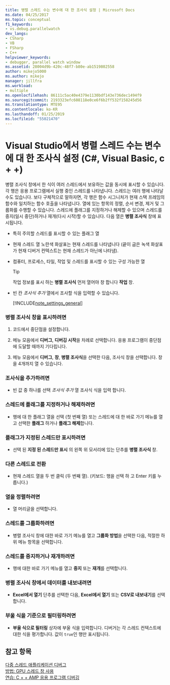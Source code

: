 ```yaml
---
title: 병렬 스레드 수는 변수에 대 한 조사식 설정 | Microsoft Docs
ms.date: 04/25/2017
ms.topic: conceptual
f1_keywords:
- vs.debug.parallelwatch
dev_langs:
- CSharp
- VB
- FSharp
- C++
helpviewer_keywords:
- debugger, parallel watch window
ms.assetid: 28004d9b-420c-48f7-b80e-ab1519802558
author: mikejo5000
ms.author: mikejo
manager: jillfra
ms.workload:
- multiple
ms.openlocfilehash: 86111c5ac40e4379e1130bdf143e736dec1494f9
ms.sourcegitcommit: 2193323efc608118e0ce6f6b2ff532f158245d56
ms.translationtype: MTE95
ms.contentlocale: ko-KR
ms.lasthandoff: 01/25/2019
ms.locfileid: "55021470"
---
```

# <a name="set-a-watch-on-variables-in-parallel-threads-in-visual-studio-c-visual-basic-c"></a>Visual Studio에서 병렬 스레드 수는 변수에 대 한 조사식 설정 (C#, Visual Basic, c + +)
병렬 조사식 창에서 한 식이 여러 스레드에서 보유하는 값을 동시에 표시할 수 있습니다. 각 행은 응용 프로그램에서 실행 중인 스레드를 나타냅니다. 스레드는 여러 행에 나타날 수도 있습니다. 보다 구체적으로 말하자면, 각 행은 함수 시그니처가 현재 스택 프레임의 함수와 일치하는 함수 호출을 나타냅니다. 열에 있는 항목의 정렬, 순서 변경, 제거 및 그룹화를 수행할 수 있습니다. 스레드에 플래그를 지정하거나 해제할 수 있으며 스레드를 중지(일시 중단)하거나 재개(다시 시작)할 수 있습니다. 다음 열은 **병렬 조사식** 창에 표시됩니다.  
  
- 특히 주의할 스레드를 표시할 수 있는 플래그 열  
  
- 현재 스레드 열 노란색 화살표는 현재 스레드를 나타냅니다 (끝이 굽은 녹색 화살표가 현재 디버거 컨텍스트는 현재 스레드가 아닌에 나타냄).  
  
- 컴퓨터, 프로세스, 타일, 작업 및 스레드를 표시할 수 있는 구성 가능한 열  
  
  > [!TIP]
  >  작업 정보를 표시 하는 **병렬 조사식** 먼저 열어야 창 합니다 **작업** 창.  
  
- 빈 칸 *조사식 추가* 열에서 조사할 식을 입력할 수 있습니다.  
  
  [!INCLUDE[note_settings_general](../data-tools/includes/note_settings_general_md.md)]  
  
### <a name="to-display-the-parallel-watch-window"></a>병렬 조사식 창을 표시하려면  
  
1.  코드에서 중단점을 설정합니다.  
  
2.  메뉴 모음에서 **디버그**, **디버깅 시작**을 차례로 선택합니다. 응용 프로그램이 중단점에 도달할 때까지 기다립니다.  
  
3.  메뉴 모음에서 **디버그**, **창**, **병렬 조사식**을 선택한 다음, 조사식 창을 선택합니다. 창을 4개까지 열 수 있습니다.  
  
### <a name="to-add-a-watch-expression"></a>조사식을 추가하려면  
  
-   빈 값 중 하나를 선택 *조사식 추가* 열 조사식 식을 입력 합니다.  
  
### <a name="to-flag-or-unflag-a-thread"></a>스레드에 플래그를 지정하거나 해제하려면  
  
-   행에 대 한 플래그 열을 선택 (첫 번째 열) 또는 스레드에 대 한 바로 가기 메뉴를 열고 선택한 **플래그** 하거나 **플래그 해제**합니다.  
  
### <a name="to-display-only-flagged-threads"></a>플래그가 지정된 스레드만 표시하려면  
  
-   선택 된 **지정 된 스레드만 표시** 의 왼쪽 위 모서리에 있는 단추를 **병렬 조사식** 창.  
  
### <a name="to-switch-to-another-thread"></a>다른 스레드로 전환  
  
-   현재 스레드 열을 두 번 클릭 (두 번째 열). (키보드: 행을 선택 하 고 Enter 키를 누릅니다.)  
  
### <a name="to-sort-a-column"></a>열을 정렬하려면  
  
-   열 머리글을 선택합니다.  
  
### <a name="to-group-threads"></a>스레드를 그룹화하려면  
  
-   병렬 조사식 창에 대한 바로 가기 메뉴를 열고 **그룹화 방법**을 선택한 다음, 적절한 하위 메뉴 항목을 선택합니다.  
  
### <a name="to-freeze-or-thaw-threads"></a>스레드를 중지하거나 재개하려면  
  
-   행에 대한 바로 가기 메뉴를 열고 **중지** 또는 **재개**를 선택합니다.  
  
### <a name="to-export-the-data-in-the-parallel-watch-window"></a>병렬 조사식 창에서 데이터를 내보내려면  
  
-   **Excel에서 열기** 단추를 선택한 다음, **Excel에서 열기** 또는 **CSV로 내보내기**를 선택합니다.  
  
### <a name="to-filter-by-a-boolean-expression"></a>부울 식을 기준으로 필터링하려면  
  
-   **부울 식으로 필터링** 상자에 부울 식을 입력합니다. 디버거는 각 스레드 컨텍스트에 대한 식을 평가합니다. 값이 `true`인 행만 표시됩니다.  
  
## <a name="see-also"></a>참고 항목  
 [다중 스레드 애플리케이션 디버그](../debugger/debug-multithreaded-applications-in-visual-studio.md)   
 [방법: GPU 스레드 창 사용](../debugger/how-to-use-the-gpu-threads-window.md)   
 [연습: C + + AMP 응용 프로그램 디버깅](/cpp/parallel/amp/walkthrough-debugging-a-cpp-amp-application)